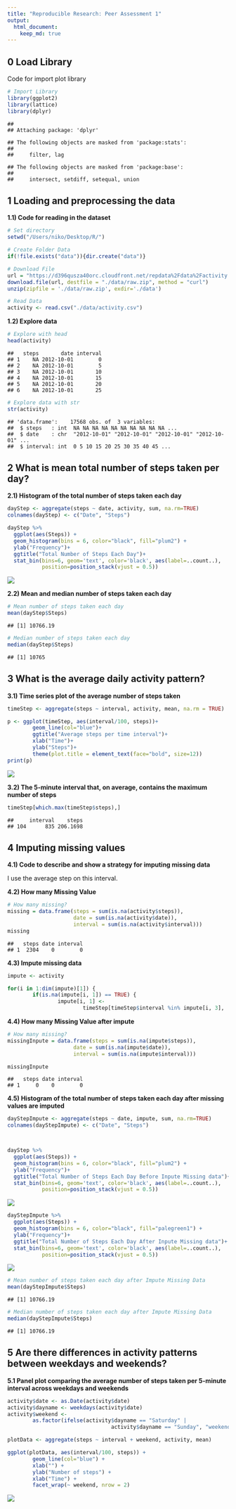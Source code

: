 ```yaml
---
title: "Reproducible Research: Peer Assessment 1"
output: 
  html_document:
    keep_md: true
---
```

## 0 Load Library
Code for import plot library


```r
# Import Library
library(ggplot2)
library(lattice)
library(dplyr)
```

```
## 
## Attaching package: 'dplyr'
```

```
## The following objects are masked from 'package:stats':
## 
##     filter, lag
```

```
## The following objects are masked from 'package:base':
## 
##     intersect, setdiff, setequal, union
```


## 1 Loading and preprocessing the data

**1.1) Code for reading in the dataset**


```r
# Set directory
setwd("/Users/niko/Desktop/R/")

# Create Folder Data
if(!file.exists("data")){dir.create("data")}

# Download File
url = "https://d396qusza40orc.cloudfront.net/repdata%2Fdata%2Factivity.zip"
download.file(url, destfile = "./data/raw.zip", method = "curl")
unzip(zipfile = './data/raw.zip', exdir='./data')

# Read Data
activity <- read.csv("./data/activity.csv")
```

**1.2) Explore data**

```r
# Explore with head
head(activity)
```

```
##   steps       date interval
## 1    NA 2012-10-01        0
## 2    NA 2012-10-01        5
## 3    NA 2012-10-01       10
## 4    NA 2012-10-01       15
## 5    NA 2012-10-01       20
## 6    NA 2012-10-01       25
```


```r
# Explore data with str
str(activity)
```

```
## 'data.frame':	17568 obs. of  3 variables:
##  $ steps   : int  NA NA NA NA NA NA NA NA NA NA ...
##  $ date    : chr  "2012-10-01" "2012-10-01" "2012-10-01" "2012-10-01" ...
##  $ interval: int  0 5 10 15 20 25 30 35 40 45 ...
```



## 2 What is mean total number of steps taken per day?

**2.1) Histogram of the total number of steps taken each day**

```r
dayStep <- aggregate(steps ~ date, activity, sum, na.rm=TRUE)
colnames(dayStep) <- c("Date", "Steps")

dayStep %>%
  ggplot(aes(Steps)) +
  geom_histogram(bins = 6, color="black", fill="plum2") +
  ylab("Frequency")+
  ggtitle("Total Number of Steps Each Day")+
  stat_bin(bins=6, geom='text', color='black', aes(label=..count..),
           position=position_stack(vjust = 0.5))
```

![](PA1_template_files/figure-html/unnamed-chunk-5-1.png)<!-- -->

**2.2) Mean and median number of steps taken each day**

```r
# Mean number of steps taken each day
mean(dayStep$Steps)
```

```
## [1] 10766.19
```


```r
# Median number of steps taken each day
median(dayStep$Steps)
```

```
## [1] 10765
```

## 3 What is the average daily activity pattern?
**3.1) Time series plot of the average number of steps taken**



```r
timeStep <- aggregate(steps ~ interval, activity, mean, na.rm = TRUE)

p <- ggplot(timeStep, aes(interval/100, steps))+
        geom_line(col="blue")+
        ggtitle("Average steps per time interval")+
        xlab("Time")+
        ylab("Steps")+
        theme(plot.title = element_text(face="bold", size=12))
print(p)
```

![](PA1_template_files/figure-html/unnamed-chunk-8-1.png)<!-- -->


**3.2) The 5-minute interval that, on average, contains the maximum number of steps**

```r
timeStep[which.max(timeStep$steps),]
```

```
##     interval    steps
## 104      835 206.1698
```


## 4 Imputing missing values
**4.1) Code to describe and show a strategy for imputing missing data**

I use the average step on this interval.

**4.2) How many Missing Value**


```r
# How many missing?
missing = data.frame(steps = sum(is.na(activity$steps)),
                     date = sum(is.na(activity$date)),
                     interval = sum(is.na(activity$interval)))
missing
```

```
##   steps date interval
## 1  2304    0        0
```

**4.3) Impute missing data**



```r
impute <- activity

for(i in 1:dim(impute)[1]) {
        if(is.na(impute[i, 1]) == TRUE) {
                impute[i, 1] <- 
                        timeStep[timeStep$interval %in% impute[i, 3],  2]}}
```


**4.4) How many Missing Value after impute**

```r
# How many missing?
missingInpute = data.frame(steps = sum(is.na(impute$steps)),
                     date = sum(is.na(impute$date)),
                     interval = sum(is.na(impute$interval))) 

missingInpute
```

```
##   steps date interval
## 1     0    0        0
```

**4.5) Histogram of the total number of steps taken each day after missing values are imputed**


```r
dayStepImpute <- aggregate(steps ~ date, impute, sum, na.rm=TRUE)
colnames(dayStepImpute) <- c("Date", "Steps")



dayStep %>%
  ggplot(aes(Steps)) +
  geom_histogram(bins = 6, color="black", fill="plum2") +
  ylab("Frequency")+
  ggtitle("Total Number of Steps Each Day Before Inpute Missing data")+
  stat_bin(bins=6, geom='text', color='black', aes(label=..count..),
           position=position_stack(vjust = 0.5))
```

![](PA1_template_files/figure-html/unnamed-chunk-13-1.png)<!-- -->

```r
dayStepImpute %>%
  ggplot(aes(Steps)) +
  geom_histogram(bins = 6, color="black", fill="palegreen1") +
  ylab("Frequency")+
  ggtitle("Total Number of Steps Each Day After Inpute Missing data")+
  stat_bin(bins=6, geom='text', color='black', aes(label=..count..),
           position=position_stack(vjust = 0.5))
```

![](PA1_template_files/figure-html/unnamed-chunk-13-2.png)<!-- -->





```r
# Mean number of steps taken each day after Impute Missing Data
mean(dayStepImpute$Steps)
```

```
## [1] 10766.19
```


```r
# Median number of steps taken each day after Impute Missing Data
median(dayStepImpute$Steps)
```

```
## [1] 10766.19
```


## 5 Are there differences in activity patterns between weekdays and weekends?

**5.1 Panel plot comparing the average number of steps taken per 5-minute interval across weekdays and weekends**


```r
activity$date <- as.Date(activity$date)
activity$dayname <- weekdays(activity$date)
activity$weekend <- 
        as.factor(ifelse(activity$dayname == "Saturday" | 
                                 activity$dayname == "Sunday", "weekend", "weekday"))
```



```r
plotData <- aggregate(steps ~ interval + weekend, activity, mean)

ggplot(plotData, aes(interval/100, steps)) +
        geom_line(col="blue") + 
        xlab("") + 
        ylab("Number of steps") + 
        xlab("Time") + 
        facet_wrap(~ weekend, nrow = 2)
```

![](PA1_template_files/figure-html/unnamed-chunk-17-1.png)<!-- -->








